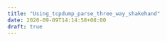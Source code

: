 ```yaml
---
title: "Using_tcpdump_parse_three_way_shakehand"
date: 2020-09-09T14:14:58+08:00
draft: true
---
```


